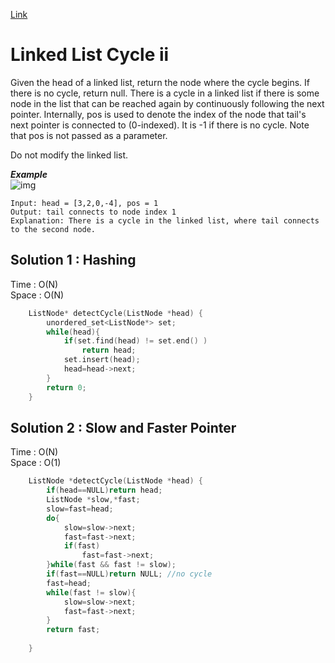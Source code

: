 [Link](https://leetcode.com/problems/linked-list-cycle-ii/)
# Linked List Cycle ii
Given the head of a linked list, return the node where the cycle begins. If there is no cycle, return null.
There is a cycle in a linked list if there is some node in the list that can be reached again by continuously following the next pointer. Internally, pos is used to denote the index of the node that tail's next pointer is connected to (0-indexed). It is -1 if there is no cycle. Note that pos is not passed as a parameter.

Do not modify the linked list.<br>

***Example***<br>
![img](https://assets.leetcode.com/uploads/2018/12/07/circularlinkedlist.png)
```
Input: head = [3,2,0,-4], pos = 1
Output: tail connects to node index 1
Explanation: There is a cycle in the linked list, where tail connects to the second node.
```
## Solution 1 : Hashing
Time : O(N)<br>
Space : O(N)
```cpp
    ListNode* detectCycle(ListNode *head) {
        unordered_set<ListNode*> set;
        while(head){
            if(set.find(head) != set.end() )
                return head;
            set.insert(head);
            head=head->next;
        }
        return 0;
    }
```

## Solution 2 : Slow and Faster Pointer
Time : O(N)<br>
Space : O(1)
```cpp
    ListNode *detectCycle(ListNode *head) {
        if(head==NULL)return head;
        ListNode *slow,*fast;
        slow=fast=head;
        do{
            slow=slow->next;
            fast=fast->next;
            if(fast)
                fast=fast->next;
        }while(fast && fast != slow);
        if(fast==NULL)return NULL; //no cycle
        fast=head;
        while(fast != slow){
            slow=slow->next;
            fast=fast->next;
        }
        return fast;
   
    }
```
